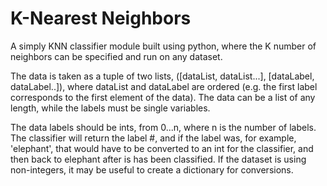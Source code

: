 K-Nearest Neighbors
===================

A simply KNN classifier module built using python, where the K number of neighbors can be specified and run on any dataset.

The data is taken as a tuple of two lists, ([dataList, dataList...], [dataLabel, dataLabel..]), where dataList and dataLabel are ordered (e.g. the first label corresponds to the first element of the data). The data can be a list of any length, while the labels must be single variables.

The data labels should be ints, from 0...n, where n is the number of labels. The classifier will
return the label #, and if the label was, for example, 'elephant', that would have to be converted
to an int for the classifier, and then back to elephant after is has been classified. If the dataset is using non-integers, it may be useful to create a dictionary for conversions.
